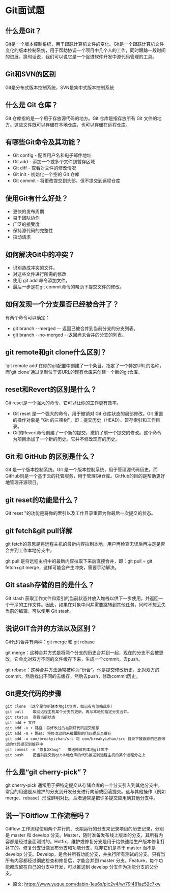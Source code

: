 # Git面试题
<!--page header-->

<a name="kKkoj"></a>
## **什么是Git？**

Git是一个版本控制系统，用于跟踪计算机文件的变化。Git是一个跟踪计算机文件变化的版本控制系统，用于帮助协调一个项目中几个人的工作，同时跟踪一段时间的进展。换句话说，我们可以说它是一个促进软件开发中源代码管理的工具。

<a name="EC7iD"></a>
## **Git和SVN的区别**

Git是分布式版本控制系统，SVN是集中式版本控制系统

<a name="JblLk"></a>
## **什么是 Git 仓库？**

Git 仓库指的是一个用于存放源代码的地方。Git 仓库是指存放所有 Git 文件的地方。这些文件既可以存储在本地仓库，也可以存储在远程仓库。

<a name="fIEpw"></a>
## **有哪些Git命令及其功能？**

- Git config - 配置用户名和电子邮件地址
- Git add - 添加一个或多个文件到暂存区域
- Git diff - 查看对文件的修改情况
- Git init - 初始化一个空的 Git 仓库
- Git commit - 将更改提交到头部，但不提交到远程仓库

<a name="H81If"></a>
## **使用Git有什么好处？**

- 更快的发布周期
- 易于团队协作
- 广泛的接受度
- 保持源代码的完整性
- 拉动请求

<a name="d8zZ1"></a>
## **如何解决Git中的冲突？**

- 识别造成冲突的文件。
- 对这些文件进行所需的修改
- 使用 git add 命令添加文件。
- 最后一步是在git commit命令的帮助下提交文件的修改。

<a name="etF60"></a>
## **如何发现一个分支是否已经被合并了？**

有两个命令可以确定：

- git branch --merged -- 返回已被合并到当前分支的分支列表。
- git branch --no-merged --返回尚未合并的分支的列表。

<a name="d8d261d3"></a>
## **git remote和git clone什么区别？**

'git remote add'在你的git配置中创建了一个条目，指定了一个特定URL的名称，而'git clone'通过复制位于该URL的现有仓库来创建一个新的git仓库。

<a name="AOqVe"></a>
## **reset和Revert的区别是什么？**

Git reset是一个强大的命令，它可以让你的工作更有效率。

- Git reset 是一个强大的命令，用于撤销对 Git 仓库状态的局部修改。Git 重置的操作对象是 "Git 的三棵树"，即：提交历史（HEAD）、暂存索引和工作目录。
- Git的Revert命令创建了一个新的提交，撤销了前一个提交的修改。这个命令为项目添加了一个新的历史。它并不修改现有的历史。

<a name="y7Rd2"></a>
## **Git 和 GitHub 的区别是什么？**

Git 是一个版本控制系统。Git 是一个版本控制系统，用于管理源代码历史。而GitHub则是一个基于云的托管服务，用于管理Git仓库。GitHub的目的是帮助更好地管理开源项目。

<a name="f0078cf9"></a>
## git reset的功能是什么？

Git reset "的功能是将你的索引以及工作目录重置为你最后一次提交的状态。

<a name="GGCDn"></a>
## git fetch&git pull详解

git fetch的意思是将远程主机的最新内容拉到本地，用户再检查无误后再决定是否合并到工作本地分支中。

git pull 是将远程主机中的最新内容拉取下来后直接合并，即：git pull = git fetch+git merge，这样可能会产生冲突，需要手动解决。

<a name="d9fa7959"></a>
## Git stash存储的目的是什么？

Git stash 获取工作文件和索引的当前状态并放入堆栈以供下一步使用，并返回一个干净的工作文件。因此，如果在对象中间并需要跳转到其他任务，同时不想丢失当前的编辑，可以使用 Git stash。

<a name="JbAlD"></a>
## 说说GIT合并的方法以及区别？

Git代码合并有两种：git merge 和 git rebase

git merge：这种合并方式是将两个分支的历史合并到一起，现在的分支不会被更改，它会比对双方不同的文件缓存下来，生成一个commit，去push。

git rebase：这种合并方法通常被称为“衍合”。他是提交修改历史，比对双方的commit，然后找出不同的去缓存，然后去push，修改commit历史。

<a name="TPmda"></a>
## Git提交代码的步骤

```git
git clone （这个是你新建本地git仓库，如已有可忽略此步）
git pull    取回远程主机某个分支的更新，再与本地的指定分支合并。
git status  查看当前状态
git add + 文件
git add -u + 路径：将修改过的被跟踪代码提交缓存
git add -A + 路径: 将修改过的未被跟踪的代码提交至缓存
git add -u com/breakyizhan/src 将 com/breakyizhan/src 目录下被跟踪的已修改过的代码提交到缓存中
git commit -m "修复XXbug"   推送修改到本地git库中
git push    把当前提交到git本地仓库的代码推送到远程主机的某个远程分之上
```

<a name="wlbJS"></a>
## 什么是“git cherry-pick”？

git cherry-pick 通常用于把特定提交从存储仓库的一个分支引入到其他分支中。常见的用途是从维护的分支到开发分支进行向前或回滚提交。这与其他操作（例如merge、rebase）形成鲜明对比，后者通常是把许多提交应用到其他分支中。

<a name="ca1Jq"></a>
## 说一下Gitflow 工作流程吗？

Gitflow 工作流程使用两个并行的、长期运行的分支来记录项目的历史记录，分别是 master 和 develop 分支。Master，随时准备发布线上版本的分支，其所有内容都是经过全面测试的。Hotfix，维护或修复分支是用于给快速给生产版本修复打补丁的。修复分支很像发布分支和功能分支，除非它们是基于 master 而不是 develop 分支。Develop，是合并所有功能分支，并执行所有测试的分支。只有当所有内容都经过彻底检查和修复后，才能合并到 master 分支。Feature，每个功能都应留在自己的分支中开发，可以推送到 develop 分支作为功能分支的父分支。


<!--page footer-->
- 原文: <https://www.yuque.com/dabin-1eu6s/plc2v4/wr79i481az52c7kw>